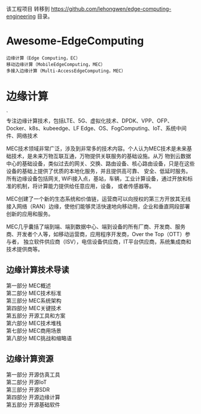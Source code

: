 该工程项目 转移到 https://github.com/lehongwen/edge-computing-engineering 目录。
# Awesome-EdgeComputing
    边缘计算（Edge Computing，EC）  
    移动边缘计算（MobileEdgeComputing，MEC）   
    多接入边缘计算（Multi-AccessEdgeComputing，MEC） 
	
# 边缘计算
`    
  专注边缘计算技术，包括LTE、5G、虚拟化技术、DPDK、VPP、OFP、Docker、k8s、kubeedge、LF Edge、OS、FogComputing、IoT、系统中间件、网络技术
  
  MEC技术领域非常广泛，涉及到非常多的技术内容。个人认为MEC技术是未来基础技术，是未来万物互联互通，万物提供关联服务的基础设施。从万
物到云数据中心的基础设备，类似过去的网关、交换、路由设备、核心路由设备，只是在这些设备的基础上提供了优质的本地化服务，并且提供高可靠、
安全、低延时服务。 所有边缘设备包括网关, WiFi接入点，基站，车辆，工业计算设备，通过开放和标准的机制，将计算能力提供给任意应用，设备，
或者传感器等。

   MEC创建了一个新的生态系统和价值链，运营商可以向授权的第三方开放其无线接入网络（RAN）边缘，使他们能够灵活快速地向移动用，企业和垂直网段部署
创新的应用和服务。
   
   MEC几乎囊括了端到端、端到数据中心、端到设备的所有厂商、开发商、服务商、开发者个人等，如移动运营商，应用程序开发商，Over the Top（OTT）参与者，
独立软件供应商（ISV），电信设备供应商，IT平台供应商，系统集成商和技术提供商等。

## 边缘计算技术导读
第一部分 MEC概述    
第二部分 MEC技术标准   
第三部分 MEC系统架构   
第四部分 MEC关键技术   
第五部分 开源工具和方案   
第六部分 MEC技术堆栈   
第七部分 MEC商用场景   
第八部分 MEC挑战和缩略语    

## 边缘计算资源
第一部分 开源仿真工具   
第二部分 开源IoT   
第三部分 开源SDR   
第四部分 开源边缘计算   
第五部分 开源基础软件      
